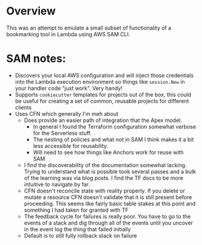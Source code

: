 # Overview
This was an attempt to emulate a small subset of functionality of a bookmarking tool in Lambda using AWS SAM CLI.


# SAM notes:
- Discovers your local AWS configuration and will inject those credentials into the Lambda execution environment so things like `session.New` in your handler code "just work".  Very handy!
- Supports `cookiecutter` templates for projects out of the box, this could be useful for creating a set of common, reusable projects for different clients
- Uses CFN which generally I'm meh about
  - Does provide an easier path of integration that the Apex model.
    - In general I found the Terraform configuration somewhat verbose for the Serverless stuff.
    - The nesting of policies and what not in SAM I think makes it a bit less accessible for reusability.
    - Will need to see how things like Anchors work for reuse with SAM
  - I find the discoverability of the documentation somewhat lacking.  Trying to understand what is possible took several passes and a bulk of the learning was via blog posts.  I find the TF docs to be more intuitive to navigate by far.
  - CFN doesn't reconcile state with reality properly.  If you delete or mutate a resource CFN doesn't validate that it is still present before proceeding.  This seems like fairly basic table stakes at this point and something I had taken for granted with TF
  - The feedback cycle for failures is really poor.  You have to go to the events of a stack and dig through all of the events until you uncover in the event log the thing that failed initially
  - Default is to still fully rollback stack on failure